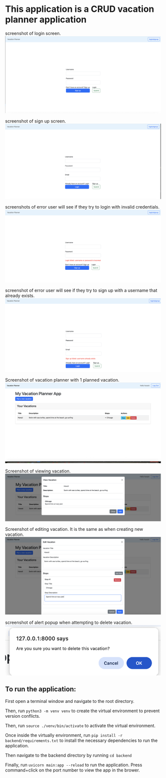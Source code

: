 # This application is a CRUD vacation planner application
screenshot of login screen.
!["screenshot of login page."](./images-for-readme/login.png)

screenshot of sign up screen.
!["screenshot of signup page."](./images-for-readme/signup.png)

screenshots of error user will see if they try to login with invalid credentials.
!["screenshot of error message indicating invalid username or password"](./images-for-readme/username_or_password_is_incorrect.png)

screenshot of error user will see if they try to sign up with a username that already exists.
!["screenshot of error message indicating that the entered username already exists"](./images-for-readme/username_already_exists.png)

Screenshot of vacation planner with 1 planned vacation.
![screenshot of vacation planner with 1 planned vacation](./images-for-readme/all_vacations.png)

Screenshot of viewing vacation.
!["screenshot of viewing vacation."](./images-for-readme/view_vacation.png)

Screenshot of editing vacation. It is the same as when creating new vacation.
!["screenshot of editing vacation. It is the same as when creating new vacation."](./images-for-readme/edit_vacation.png)

screenshot of alert popup when attempting to delete vacation.
!["screenshot of alert popup when attempting to delete vacation."](./images-for-readme/alert-confirmation-when-attemping-to-delete-vacation.png)

## To run the application:
First open a terminal window and navigate to the root directory.

Then, run `python3 -m venv venv` to create the virtual environment to prevent version conflicts.

Then, run `source ./venv/bin/activate` to activate the virtual environment.

Once inside the virtually environment, run `pip install -r backend/requirements.txt` to install the necessary dependencies to run the application.

Then navigate to the backend directory by running `cd backend`

Finally, run `uvicorn main:app --reload` to run the application. Press command+click on the port number to view the app in the brower.